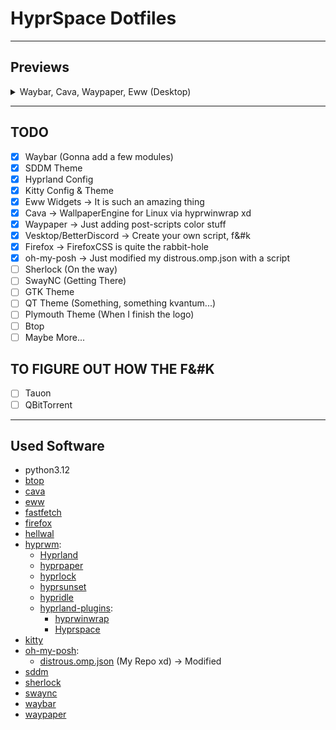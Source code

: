 # HyprSpace Dotfiles

---

## Previews

<details>
  <summary>Waybar, Cava, Waypaper, Eww (Desktop)</summary>
  </br>
  
  <https://github.com/user-attachments/assets/731ac888-8ade-4fe9-aca9-26ee6888408f>
  
</details>

---

## TODO

- [x] Waybar (Gonna add a few modules)
- [x] SDDM Theme
- [x] Hyprland Config
- [x] Kitty Config & Theme
- [x] Eww Widgets -> It is such an amazing thing
- [x] Cava -> WallpaperEngine for Linux via hyprwinwrap xd
- [x] Waypaper -> Just adding post-scripts color stuff
- [x] Vesktop/BetterDiscord -> Create your own script, f&#k
- [x] Firefox -> FirefoxCSS is quite the rabbit-hole
- [x] oh-my-posh -> Just modified my distrous.omp.json with a script
- [ ] Sherlock (On the way)
- [ ] SwayNC (Getting There)
- [ ] GTK Theme
- [ ] QT Theme (Something, something kvantum...)
- [ ] Plymouth Theme (When I finish the logo)
- [ ] Btop
- [ ] Maybe More...

## TO FIGURE OUT HOW THE F&#K

- [ ] Tauon
- [ ] QBitTorrent

---

## Used Software

- python3.12
- [btop](https://github.com/aristocratos/btop)
- [cava](https://github.com/karlstav/cava)
- [eww](https://github.com/elkowar/eww)
- [fastfetch](https://github.com/fastfetch-cli/fastfetch)
- [firefox](https://www.mozilla.org/en-US/firefox)
- [hellwal](https://github.com/danihek/hellwal)
- [hyprwm](https://github.com/hyprwm):
  - [Hyprland](https://github.com/hyprwm/Hyprland)
  - [hyprpaper](https://github.com/hyprwm/hyprpaper)
  - [hyprlock](https://github.com/hyprwm/hyprlock)
  - [hyprsunset](https://github.com/hyprwm/hyprsunset)
  - [hypridle](https://github.com/hyprwm/hypridle)
  - [hyprland-plugins](https://github.com/hyprwm/hyprland-plugins):
    - [hyprwinwrap](https://github.com/hyprwm/hyprland-plugins/tree/main/hyprwinwrap)
    - [Hyprspace](https://github.com/KZDKM/Hyprspace)
- [kitty](https://github.com/kovidgoyal/kitty)
- [oh-my-posh](https://github.com/JanDeDobbeleer/oh-my-posh):
  - [distrous.omp.json](https://github.com/TheElevatedOne/distrous.omp.json) (My Repo xd) -> Modified
- [sddm](https://github.com/sddm/sddm)
- [sherlock](https://github.com/Skxxtz/sherlock)
- [swaync](https://github.com/ErikReider/SwayNotificationCenter)
- [waybar](https://github.com/Alexays/Waybar)
- [waypaper](https://github.com/anufrievroman/waypaper)
